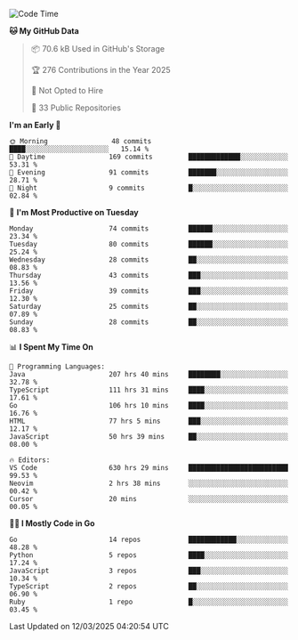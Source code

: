 <!--START_SECTION:thansetan-waka-->
![Code Time](http://img.shields.io/badge/Code%20Time-636%20hrs%2035%20mins-blue)

**🐱 My GitHub Data** 

> 📦 70.6 kB Used in GitHub's Storage 
 > 
> 🏆 276 Contributions in the Year 2025
 > 
> 🚫 Not Opted to Hire
 > 
> 📜 33 Public Repositories 
 > 

**I'm an Early 🐤** 

```text
🌞 Morning                48 commits          ████░░░░░░░░░░░░░░░░░░░░░   15.14 % 
🌆 Daytime                169 commits         █████████████░░░░░░░░░░░░   53.31 % 
🌃 Evening                91 commits          ███████░░░░░░░░░░░░░░░░░░   28.71 % 
🌙 Night                  9 commits           █░░░░░░░░░░░░░░░░░░░░░░░░   02.84 % 
```

📅 **I'm Most Productive on Tuesday** 

```text
Monday                   74 commits          ██████░░░░░░░░░░░░░░░░░░░   23.34 % 
Tuesday                  80 commits          ██████░░░░░░░░░░░░░░░░░░░   25.24 % 
Wednesday                28 commits          ██░░░░░░░░░░░░░░░░░░░░░░░   08.83 % 
Thursday                 43 commits          ███░░░░░░░░░░░░░░░░░░░░░░   13.56 % 
Friday                   39 commits          ███░░░░░░░░░░░░░░░░░░░░░░   12.30 % 
Saturday                 25 commits          ██░░░░░░░░░░░░░░░░░░░░░░░   07.89 % 
Sunday                   28 commits          ██░░░░░░░░░░░░░░░░░░░░░░░   08.83 % 
```

📊 **I Spent My Time On** 

```text
💬 Programming Languages: 
Java                     207 hrs 40 mins     ████████░░░░░░░░░░░░░░░░░   32.78 % 
TypeScript               111 hrs 31 mins     ████░░░░░░░░░░░░░░░░░░░░░   17.61 % 
Go                       106 hrs 10 mins     ████░░░░░░░░░░░░░░░░░░░░░   16.76 % 
HTML                     77 hrs 5 mins       ███░░░░░░░░░░░░░░░░░░░░░░   12.17 % 
JavaScript               50 hrs 39 mins      ██░░░░░░░░░░░░░░░░░░░░░░░   08.00 % 

🔥 Editors: 
VS Code                  630 hrs 29 mins     █████████████████████████   99.53 % 
Neovim                   2 hrs 38 mins       ░░░░░░░░░░░░░░░░░░░░░░░░░   00.42 % 
Cursor                   20 mins             ░░░░░░░░░░░░░░░░░░░░░░░░░   00.05 % 
```

**🧑‍💻 I Mostly Code in Go** 

```text
Go                       14 repos            ████████████░░░░░░░░░░░░░   48.28 % 
Python                   5 repos             ████░░░░░░░░░░░░░░░░░░░░░   17.24 % 
JavaScript               3 repos             ███░░░░░░░░░░░░░░░░░░░░░░   10.34 % 
TypeScript               2 repos             ██░░░░░░░░░░░░░░░░░░░░░░░   06.90 % 
Ruby                     1 repo              █░░░░░░░░░░░░░░░░░░░░░░░░   03.45 % 
```

Last Updated on 12/03/2025 04:20:54 UTC
<!--END_SECTION:thansetan-waka-->